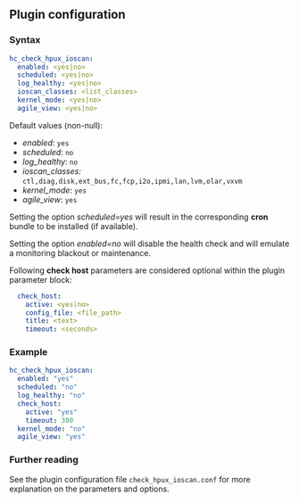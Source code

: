 ## Plugin configuration

### Syntax

```yaml
hc_check_hpux_ioscan:
  enabled: <yes|no>
  scheduled: <yes|no>
  log_healthy: <yes|no>
  ioscan_classes: <list_classes>
  kernel_mode: <yes|no>
  agile_view: <yes|no>
```

Default values (non-null):
* *enabled*: `yes`
* *scheduled*: `no`
* *log_healthy*: `no`
* *ioscan_classes:* `ctl,diag,disk,ext_bus,fc,fcp,i2o,ipmi,lan,lvm,olar,vxvm`
* *kernel_mode*: `yes`
* *agile_view*: `yes`

Setting the option *scheduled=yes* will result in the corresponding **cron** bundle to be installed (if available).

Setting the option *enabled=no* will disable the health check and will emulate a monitoring blackout or maintenance.

Following **check host** parameters are considered optional within the plugin parameter block:

```yaml
  check_host:
    active: <yes|no>
    config_file: <file_path>
    title: <text>
    timeout: <seconds>
```

### Example

```yaml
hc_check_hpux_ioscan:
  enabled: "yes"
  scheduled: "no"
  log_healthy: "no"
  check_host:
    active: "yes"
    timeout: 300
  kernel_mode: "no"
  agile_view: "yes"
```

### Further reading

See the plugin configuration file `check_hpux_ioscan.conf` for more explanation on the parameters and options.
